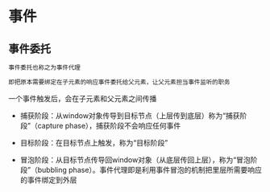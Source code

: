 # 事件
## 事件委托
```js
事件委托也称之为事件代理

即把原本需要绑定在子元素的响应事件委托给父元素，让父元素担当事件监听的职务
```
一个事件触发后，会在子元素和父元素之间传播
 + 捕获阶段：从window对象传导到目标节点（上层传到底层）称为“捕获阶段”（capture phase），捕获阶段不会响应任何事件
 
 + 目标阶段：在目标节点上触发，称为“目标阶段”

 + 冒泡阶段：从目标节点传导回window对象（从底层传回上层），称为“冒泡阶段”（bubbling phase）。事件代理即是利用事件冒泡的机制把里层所需要响应的事件绑定到外层
